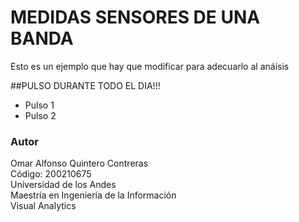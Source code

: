 # MEDIDAS SENSORES DE UNA BANDA
Esto es un ejemplo que hay que modificar para adecuarlo al anáisis

##PULSO DURANTE TODO EL DIA!!!

<script src="https://d3js.org/d3.v3.js"></script>
<script>

var parseDate = d3.time.format("%Y-%m-%d").parse;

var margin = {top: 20, right: 80, bottom: 40, left: 50},
    width = 900 - margin.left - margin.right,
    height = 500 - margin.top - margin.bottom;

var x = d3.scale.linear()
    .range([0, width])
    .domain([0, 24]);

var y = d3.scale.linear()
    .range([height,0])
    .domain([40,170]);

var color = d3.scale.category10();

var xAxis = d3.svg.axis()
    .scale(x)
    .orient("bottom");

var yAxis = d3.svg.axis()
    .scale(y)
    .orient("left");

var line = d3.svg.line()
    .interpolate("basis")
    .x(function(d) { return x(d['percentRemaining']); })
    .y(function(d) { return y(d['heartRate']); });

var svg2 = d3.select("body").append("svg")
    .attr("width", width + margin.left + margin.right)
    .attr("height", height + margin.top + margin.bottom)
  .append("g")
    .attr("transform", "translate(" + margin.left + "," + margin.top + ")");

d3.csv("merged.csv", function(error, data) {

     color.domain([0,1,2,3,4,5,6,7,8,9,10,11,12]);

  data = data.map( function (d) {
    return {
      lookup: d['lookup'],
      date: parseDate(d['lookup']),
      percentRemaining: +d['percentRemaining']*100,
      heartRate: Math.round(d['heart_rate(bpm)']) };
});

  data = d3.nest()
  .key(function(d) { return d.lookup; })
  .sortKeys(d3.ascending)
  .sortValues(function(a,b) { return b.percentRemaining - a.percentRemaining; } )
  .entries(data);

console.log(data)

  svg2.append("g")
      .attr("class", "x axis")
      .attr("transform", "translate(0," + height + ")")
      .call(xAxis);

  svg2.append("g")
      .attr("class", "y axis")
      .call(yAxis);

  svg2.append("text")
    .attr("x",0)
    .attr("y",-5)
    .attr("transform","rotate(90)")
    .text("Pulso (BPM)")

 svg2.append("path")
     .attr("d", function(d) { return "M 0," + y(100) + ", L " + width + "," + y(100); })
     .attr("clip-path", "url(#rect-clip)")
     .style("stroke", "#000")
     .style("fill","none")
     .style("stroke-width", 2);

 svg2.append("path")
     .attr("d", function(d) { return "M 0," + y(50) + ", L " + width + "," + y(50); })
     .attr("clip-path", "url(#rect-clip)")
     .style("stroke", "#000")
     .style("fill","none")
     .style("stroke-width", 2);

  // define the clipPath
  svg2.append("clipPath")
      .attr("id", "rect-clip")
    .append("rect")
      .attr("width", width)
      .attr("height", height) ;

  var runs = svg2.selectAll(".runs")
      .data(data, function(d) { return d.key; })
    .enter().append("g")
      .attr("id", function(d) { return d.key; })
      .attr("class", "city");

  runs.append("text")
    .attr("class",function(d) { return "linetext" + d.key })
    .text(function(d) { return d.key })
    .attr("x", width - 130)
    .attr("y", 20)
    .style("fill", "none")
    .style("font", "25px sans-serif");

  runs.append("path")
      .attr("class","line")
      .attr("d", function(d) { return line(d.values); })
      .attr("clip-path", "url(#rect-clip)")
      .style("stroke", "#000")
      .style("stroke-opacity", .2)
      .on("mouseover", function() {

        d3.select(this)
        .transition()
        .duration(1)
        .style("stroke", "red")
        .style("stroke-width", 5)
        .style("stroke-opacity", 1);

        d3.selectAll(".linetext" + this.parentNode.id)
        .style("fill","#000");

      })
      .on("mouseout", function() {

        d3.select(this)
        .transition()
        .duration(10)
        .style("stroke", "#000")
        .style("stroke-width", 0.5);

        d3.selectAll(".linetext" + this.parentNode.id)
        .style("fill","none");

      });

});

</script>




- Pulso 1
- Pulso 2


### Autor

Omar Alfonso Quintero Contreras<br>
Código: 200210675<br>
Universidad de los Andes<br>
Maestría en Ingeniería de la Información<br>
Visual Analytics
